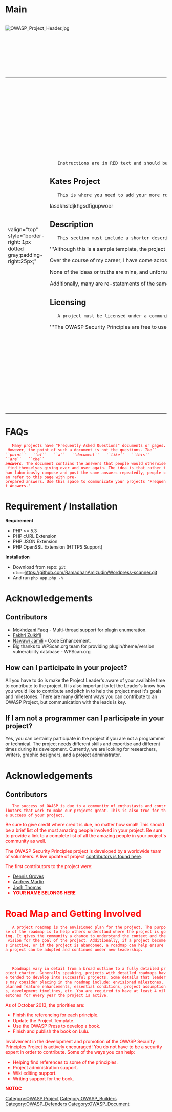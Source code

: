 # Main

<div style="width:100%;height:160px;border:0,margin:0;overflow: hidden;">

![OWASP_Project_Header.jpg](OWASP_Project_Header.jpg
"OWASP_Project_Header.jpg")

</div>

<table>
<tbody>
<tr class="odd">
<td><p>valign="top" style="border-right: 1px dotted gray;padding-right:25px;"</p></td>
<td><p><span style="color:#ff0000"></p>
<p><code>   Instructions are in RED text and should be removed from your document by deleting the text with the span tags. This document is intended to serve as an example of what is required of an OWASP project wiki page. The text in red serves as instructions, while the text in black serves as an example. Text in black is expected to be replaced entirely with information specific to your OWASP project.</code></p>
<p></span></p>
<h2 id="kates_project">Kates Project</h2>
<p><span style="color:#ff0000"></p>
<p><code>   This is where you need to add your more robust project description. A project description should outline the purpose of the project, and the value it provides to application security. Ideally, project descriptions should be written in such a way that there is no question what value the project provides to the software security community. This section will be seen and used in various places within the Projects Portal. Poorly written project descriptions therefore detract from a project’s visibility, and project leaders should ensure that the description is meaningful.</code></p>
<p></span></p>
<dl>
<dt>lasdkhsldjkhgsdfigupwoer</dt>

</dl>
<h2 id="description">Description</h2>
<p><span style="color:#ff0000"></p>
<p><code>   This section must include a shorter description of what the project is, why the project was started, and what security issue is being helped by the project deliverable. This description will be used to promote the project so make sure the description represents your project in the best way possible. </code></p>
<p></span></p>
<p>'''Although this is a sample template, the project is real! <a href="http://owasp.github.io/Security-Principles">Please contribute to this project.</a> '''</p>
<p>Over the course of my career, I have come across and collected a number of security <em>aphorisms.</em> These aphorisms constitute the fundamental principles of information security.</p>
<p>None of the ideas or truths are mine, and unfortunately, I did not collect the citations. Initially, I would like to identify the correct citations for each aphorism.</p>
<p>Additionally, many are re-statements of the same idea; thus, the 'collection of ideas' defines a fundamental principle. As such, I would also like to reverse engineer the principles from the aphorisms where appropriate, as well.</p>
<h2 id="licensing">Licensing</h2>
<p><span style="color:#ff0000"></p>
<p><code>   A project must be licensed under a community friendly or open source license.  For more information on OWASP recommended licenses, please see </code><a href="https://www.owasp.org/index.php/OWASP_Licenses"><code>OWASP</code><code> </code><code>Licenses</code></a><code>. While OWASP does not promote any particular license over another, the vast majority of projects have chosen a Creative Commons license variant for documentation projects, or a GNU General Public License variant for tools and code projects.</code></p>
<p></span></p>
<p>'''The OWASP Security Principles are free to use. In fact it is encouraged</p></td>
<td><p>! '' Additionally, I also encourage you to contribute back to the project. I have no monopoly on this knowledge; however, we all have pieces of this knowledge from our experience. Let's begin by putting our individual pieces together to make something great. Great things happen when people work together.</p>
<p>The OWASP Security Principles are licensed under the <a href="http://creativecommons.org/licenses/by-sa/3.0/">http://creativecommons.org/licenses/by-sa/3.0/</a> Creative Commons Attribution-ShareAlike 3.0 license], so you can copy, distribute and transmit the work, and you can adapt it, and use it commercially, but all provided that you attribute the work and if you alter, transform, or build upon this work, you may distribute the resulting work only under the same or similar license to this one.</p></td>
<td><p>valign="top" style="padding-left:25px;width:200px;border-right: 1px dotted gray;padding-right:25px;"</p></td>
<td><h2 id="what_is_owasp_security_principles_project">What is OWASP Security Principles Project?</h2>
<p><span style="color:#ff0000"></p>
<p><code>   Here you should add a short description of what your project actually does. What is the primary goal of your project, and why is it important?</code></p>
<p></span></p>
<p>The end goal is to identify, cite, and document the fundamental principles of information security. Once this is well organised, I think it would be great to publish this through the <a href="http://scriptogr.am/dennis-groves/post/owasp-press">OWASP Press</a>. Of course, it will always remain freely available, and any money collected will go directly into the project to absorb costs with any remaining funds going to the OWASP Foundation.</p>
<p>This document should serve as a guide to technical architects and designers outlining the fundamental principles of security.</p>
<h2 id="presentation">Presentation</h2>
<p><span style="color:#ff0000"></p>
<p><code>   This is where you can link to slide presentations related to your project. </code></p>
<p></span></p>
<p>AppSec USA 2013 <a href="https://github.com/OWASP/Security-Principles/tree/master/Presentations/AppSec%20NYC%202013">1</a></p>
<h2 id="project_leader">Project Leader</h2>
<p><span style="color:#ff0000"></p>
<p><code>   A project leader is the individual who decides to lead the project throughout its lifecycle. The project leader is responsible for communicating the project’s progress to the OWASP Foundation, and he/she is ultimately responsible for the project’s deliverables. The project leader must provide OWASP with his/her real name and contact e-mail address for his/her project application to be accepted, as OWASP prides itself on the openness of its products, operations, and members.</code></p>
<p></span></p>
<ul>
<li><a href="https://www.owasp.org/index.php/User:Dennis_Groves">Dennis Groves</a></li>
</ul>
<h2 id="related_projects">Related Projects</h2>
<p><span style="color:#ff0000"></p>
<p><code>   This is where you can link to other OWASP Projects that are similar to yours. </code></p>
<p></span></p>
<ul>
<li><a href="OWASP_CISO_Survey" title="wikilink">OWASP_CISO_Survey</a></li>
</ul>
<h2 id="openhub">Openhub</h2>
<ul>
<li><a href="https://www.openhub.net/orgs/OWASP">OWASP Project Openhub</a></li>
</ul></td>
<td><p>valign="top" style="padding-left:25px;width:200px;"</p></td>
<td><h2 id="quick_download">Quick Download</h2>
<p><span style="color:#ff0000"></p>
<p><code>   This is where you can link to your repository.</code></p>
<p></span></p>
<p>The home of the OWASP Security Principles is on <a href="https://github.com/OWASP/Security-Principles">GitHub.</a> You are encourged to fork, edit and push your changes back to the project through git or edit the project directly on github.</p>
<p>However, if you like you may also download the master repository from the following links:</p>
<ul>
<li><a href="https://github.com/OWASP/Security-Principles/zipball/master">.zip file.</a></li>
<li><a href="https://github.com/OWASP/Security-Principles/tarball/master">.tgz file.</a></li>
</ul>
<h2 id="news_and_events">News and Events</h2>
<p><span style="color:#ff0000"></p>
<p><code>   This is where you can link to press your project has been a part of. Appropriate press includes: Project Leader interviews, articles written about your project, and videos about your project. </code></p>
<p></span></p>
<ul>
<li>[20 Nov 2013] News 2</li>
<li>[30 Sep 2013] News 1</li>
</ul>
<h2 id="in_print">In Print</h2>
<p><span style="color:#ff0000"></p>
<p><code>   This is where you place links to where your project product can be downloaded or purchased, in the case of a book. </code></p>
<p></span></p>
<p>This project can be purchased as a print on demand book from Lulu.com</p>
<h2 id="classifications">Classifications</h2>
<p><span style="color:#ff0000"></p>
<p><code>   Here is where you can let the community know what project stage your project is currently in, whether the project is a builder, breaker, or defender project, and what type of project you are running. </code></p>
<p></span></p>
<table>
<tbody>
<tr class="odd">
<td><p>align="center" valign="top" width="50%" rowspan="2"</p></td>
<td><figure>
<img src="New_projects.png" title="New_projects.png" alt="New_projects.png" width="100" /><figcaption>New_projects.png</figcaption>
</figure></td>
<td><p>align="center" valign="top" width="50%"</p></td>
<td><figure>
<img src="Owasp-builders-small.png" title="Owasp-builders-small.png" alt="Owasp-builders-small.png" /><figcaption>Owasp-builders-small.png</figcaption>
</figure></td>
</tr>
<tr class="even">
<td><p>align="center" valign="top" width="50%"</p></td>
<td><figure>
<img src="Owasp-defenders-small.png" title="Owasp-defenders-small.png" alt="Owasp-defenders-small.png" /><figcaption>Owasp-defenders-small.png</figcaption>
</figure></td>
<td></td>
<td></td>
</tr>
<tr class="odd">
<td><p>colspan="2" align="center"</p></td>
<td><figure>
<img src="Cc-button-y-sa-small.png" title="Cc-button-y-sa-small.png" alt="Cc-button-y-sa-small.png" /><figcaption>Cc-button-y-sa-small.png</figcaption>
</figure></td>
<td></td>
<td></td>
</tr>
<tr class="even">
<td><p>colspan="2" align="center"</p></td>
<td><figure>
<img src="Project_Type_Files_DOC.jpg" title="Project_Type_Files_DOC.jpg" alt="Project_Type_Files_DOC.jpg" /><figcaption>Project_Type_Files_DOC.jpg</figcaption>
</figure></td>
<td></td>
<td></td>
</tr>
</tbody>
</table></td>
</tr>
</tbody>
</table>

# FAQs

<span style="color:#ff0000">

`   Many projects have "Frequently Asked Questions" documents or pages. However, the point of such a document is not the questions. `*`The``
 ``point``   ``of``   ``a``   ``document``   ``like``   ``this``
 ``are``   ``the``
 `**`answers`***`. The document contains the answers that people would otherwise find themselves giving over and over again. The idea is that rather than laboriously compose and post the same answers repeatedly, people can refer to this page with pre-prepared answers. Use this space to communicate your projects 'Frequent Answers.'`

</span>

# Requirement / Installation

**Requirement**

  - PHP \>= 5.3
  - PHP cURL Extension
  - PHP JSON Extension
  - PHP OpenSSL Extension (HTTPS Support)

**Installation**

  - Download from repo: ` git clone
     `<https://github.com/RamadhanAmizudin/Wordpress-scanner.git>
  - And run `php app.php -h`

# Acknowledgements

## Contributors

  - [Mokhdzani Faeq](https://github.com/mokhdzanifaeq/) - Multi-thread
    support for plugin enumeration.
  - [Fakhri Zulkifli](https://github.com/d0lph1n98)
  - [Nawawi Jamili](https://github.com/nawawi) - Code Enhancement.
  - Big thanks to WPScan.org team for providing plugin/theme/version
    vulnerability database - WPScan.org

## How can I participate in your project?

All you have to do is make the Project Leader's aware of your available
time to contribute to the project. It is also important to let the
Leader's know how you would like to contribute and pitch in to help the
project meet it's goals and milestones. There are many different ways
you can contribute to an OWASP Project, but communication with the leads
is key.

## If I am not a programmer can I participate in your project?

Yes, you can certainly participate in the project if you are not a
programmer or technical. The project needs different skills and
expertise and different times during its development. Currently, we are
looking for researchers, writers, graphic designers, and a project
administrator.

# Acknowledgements

## Contributors

<span style="color:#ff0000">

`   The success of OWASP is due to a community of enthusiasts and contributors that work to make our projects great. This is also true for the success of your project. `

Be sure to give credit where credit is due, no matter how small\! This
should be a brief list of the most amazing people involved in your
project. Be sure to provide a link to a complete list of all the amazing
people in your project's community as well. </span>

The OWASP Security Principles project is developed by a worldwide team
of volunteers. A live update of project [contributors is found
here](https://github.com/OWASP/Security-Principles/graphs/contributors).

The first contributors to the project were:

  - [Dennis Groves](https://www.owasp.org/index.php/User:Dennis_Groves)
  - [Andrew Martin](https://github.com/sublimino)
  - [Josh Thomas](https://github.com/Lambdanaut)
  - **YOUR NAME BELONGS HERE**

# Road Map and Getting Involved

<span style="color:#ff0000">

`   A project roadmap is the envisioned plan for the project. The purpose of the roadmap is to help others understand where the project is going. It gives the community a chance to understand the context and the vision for the goal of the project. Additionally, if a project becomes inactive, or if the project is abandoned, a roadmap can help ensure a project can be adopted and continued under new leadership.`

</span> 

<span style="color:#ff0000">

`   Roadmaps vary in detail from a broad outline to a fully detailed project charter. Generally speaking, projects with detailed roadmaps have tended to develop into successful projects. Some details that leaders may consider placing in the roadmap include: envisioned milestones, planned feature enhancements, essential conditions, project assumptions, development timelines, etc. You are required to have at least 4 milestones for every year the project is active. `

</span>

As of October 2013, the priorities are:

  - Finish the referencing for each principle.
  - Update the Project Template.
  - Use the OWASP Press to develop a book.
  - Finish and publish the book on Lulu.

Involvement in the development and promotion of the OWASP Security
Principles Project is actively encouraged\! You do not have to be a
security expert in order to contribute. Some of the ways you can help:

  - Helping find references to some of the principles.
  - Project administration support.
  - Wiki editing support.
  - Writing support for the book.

__NOTOC__ <headertabs />

[Category:OWASP Project](Category:OWASP_Project "wikilink")
[Category:OWASP_Builders](Category:OWASP_Builders "wikilink")
[Category:OWASP_Defenders](Category:OWASP_Defenders "wikilink")
[Category:OWASP_Document](Category:OWASP_Document "wikilink")